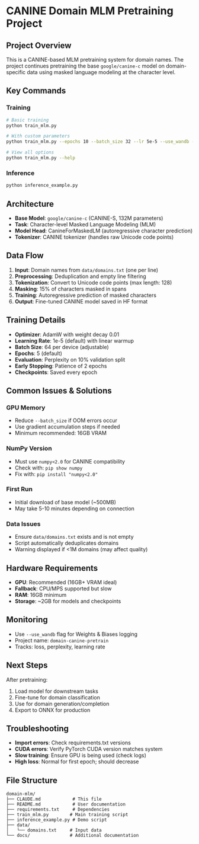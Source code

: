 # CANINE Domain MLM Pretraining Project

## Project Overview
This is a CANINE-based MLM pretraining system for domain names. The project continues pretraining the base `google/canine-c` model on domain-specific data using masked language modeling at the character level.

## Key Commands

### Training
```bash
# Basic training
python train_mlm.py

# With custom parameters
python train_mlm.py --epochs 10 --batch_size 32 --lr 5e-5 --use_wandb --output_dir ./custom-model

# View all options
python train_mlm.py --help
```

### Inference
```bash
python inference_example.py
```

## Architecture
- **Base Model**: `google/canine-c` (CANINE-S, 132M parameters)
- **Task**: Character-level Masked Language Modeling (MLM)
- **Model Head**: CanineForMaskedLM (autoregressive character prediction)
- **Tokenizer**: CANINE tokenizer (handles raw Unicode code points)

## Data Flow
1. **Input**: Domain names from `data/domains.txt` (one per line)
2. **Preprocessing**: Deduplication and empty line filtering
3. **Tokenization**: Convert to Unicode code points (max length: 128)
4. **Masking**: 15% of characters masked in spans
5. **Training**: Autoregressive prediction of masked characters
6. **Output**: Fine-tuned CANINE model saved in HF format

## Training Details
- **Optimizer**: AdamW with weight decay 0.01
- **Learning Rate**: 1e-5 (default) with linear warmup
- **Batch Size**: 64 per device (adjustable)
- **Epochs**: 5 (default)
- **Evaluation**: Perplexity on 10% validation split
- **Early Stopping**: Patience of 2 epochs
- **Checkpoints**: Saved every epoch

## Common Issues & Solutions

### GPU Memory
- Reduce `--batch_size` if OOM errors occur
- Use gradient accumulation steps if needed
- Minimum recommended: 16GB VRAM

### NumPy Version
- Must use `numpy<2.0` for CANINE compatibility
- Check with: `pip show numpy`
- Fix with: `pip install "numpy<2.0"`

### First Run
- Initial download of base model (~500MB)
- May take 5-10 minutes depending on connection

### Data Issues
- Ensure `data/domains.txt` exists and is not empty
- Script automatically deduplicates domains
- Warning displayed if <1M domains (may affect quality)

## Hardware Requirements
- **GPU**: Recommended (16GB+ VRAM ideal)
- **Fallback**: CPU/MPS supported but slow
- **RAM**: 16GB minimum
- **Storage**: ~2GB for models and checkpoints

## Monitoring
- Use `--use_wandb` flag for Weights & Biases logging
- Project name: `domain-canine-pretrain`
- Tracks: loss, perplexity, learning rate

## Next Steps
After pretraining:
1. Load model for downstream tasks
2. Fine-tune for domain classification
3. Use for domain generation/completion
4. Export to ONNX for production

## Troubleshooting
- **Import errors**: Check requirements.txt versions
- **CUDA errors**: Verify PyTorch CUDA version matches system
- **Slow training**: Ensure GPU is being used (check logs)
- **High loss**: Normal for first epoch; should decrease

## File Structure
```
domain-mlm/
├── CLAUDE.md            # This file
├── README.md            # User documentation
├── requirements.txt     # Dependencies
├── train_mlm.py        # Main training script
├── inference_example.py # Demo script
├── data/
│   └── domains.txt     # Input data
└── docs/               # Additional documentation
```